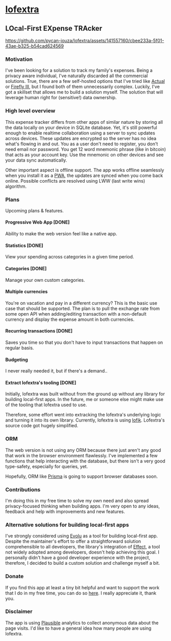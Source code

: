 # [lofextra](https://lofextra.com)

## LOcal-First EXpense TRAcker

https://github.com/pycan-jouza/lofextra/assets/141557160/cbee233a-5f01-43ae-b325-b54cad624569

### Motivation

I've been looking for a solution to track my family's expenses. Being a privacy aware individual, I've naturally discarded all the commercial solutions. True, there are a few self-hosted options that I've tried like [Actual](https://actualbudget.org/) or [Firefly III](https://www.firefly-iii.org/), but I found both of them unnecessarily complex. Luckily, I've got a skillset that allows me to build a solution myself. The solution that will leverage human right for (sensitive!) data ownership.

### High level overview

This expense tracker differs from other apps of similar nature by storing all the data locally on your device in SQLite database. Yet, it's still powerful enough to enable realtime collaboration using a server to sync updates across devices. These updates are encrypted so the server has no idea what's flowing in and out. You as a user don't need to register, you don't need email nor password. You get 12 word mnemonic phrase (like in bitcoin) that acts as your account key. Use the mnemonic on other devices and see your data sync automatically.

Other important aspect is offline support. The app works offline seamlessly when you install it as a [PWA](https://developer.mozilla.org/en-US/docs/Web/Progressive_web_apps), the updates are synced when you come back online. Possible conflicts are resolved using LWW (last write wins) algorithm.

### Plans

Upcoming plans & features.

#### Progressive Web App [DONE]

Ability to make the web version feel like a native app.

#### Statistics [DONE]

View your spending across categories in a given time period.

#### Categories [DONE]

Manage your own custom categories.

#### Multiple currencies

You're on vacation and pay in a different currency? This is the basic use case that should be supported. The plan is to pull the exchange rate from some open API when adding/editing transaction with a non-default currency and display the expense amount in both currencies.

#### Recurring transactions [DONE]

Saves you time so that you don't have to input transactions that happen on regular basis.

#### Budgeting

I never really needed it, but if there's a demand..

#### Extract lofextra's tooling [DONE]

Initially, lofextra was built without from the ground up without any library for building local-first apps. In the future, me or someone else might make use of the tooling that lofextra used to use.

Therefore, some effort went into extracking the lofextra's underlying logic and turning it into its own library. Currently, lofextra is using [lofik](https://github.com/pycan-jouza/lofik). Lofextra's source code got hugely simplified.

### ORM

The web version is not using any ORM because there just aren't any good that work in the browser environment flawlessly. I've implemented a few functions that help interacting with the database, but there isn't a very good type-safety, especially for queries, yet.

Hopefully, ORM like [Prisma](https://www.prisma.io/) is going to support browser databases soon.

### Contributions

I'm doing this in my free time to solve my own need and also spread privacy-focused thinking when building apps. I'm very open to any ideas, feedback and help with improvements and new features.

### Alternative solutions for building local-first apps

I've strongly considered using [Evolu](https://www.evolu.dev/) as a tool for building local-first app. Despite the maintainer's effort to offer a straightforward solution comprehensible to all developers, the library's integration of [Effect](https://effect.website/), a tool not widely adopted among developers, doesn't help achieving this goal. I personally didn't have a good developer experience with the project, therefore, I decided to build a custom solution and challenge myself a bit.

### Donate

If you find this app at least a tiny bit helpful and want to support the work that I do in my free time, you can do so [here](https://lofextra.com/donate). I really appreciate it, thank you.

### Disclaimer

The app is using [Plausible](https://plausible.io/) analytics to collect anonymous data about the page visits. I'd like to have a general idea how many people are using lofextra.
